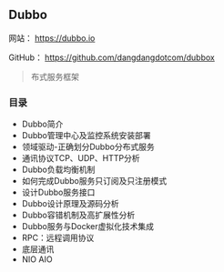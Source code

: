 ## Dubbo

网站： https://dubbo.io

GitHub： https://github.com/dangdangdotcom/dubbox

> 布式服务框架

### 目录
- Dubbo简介
- Dubbo管理中心及监控系统安装部署
- 领域驱动-正确划分Dubbo分布式服务
- 通讯协议TCP、UDP、HTTP分析
- Dubbo负载均衡机制
- 如何完成Dubbo服务只订阅及只注册模式
- 设计Dubbo服务接口
- Dubbo设计原理及源码分析
- Dubbo容错机制及高扩展性分析
- Dubbo服务与Docker虚拟化技术集成
- RPC：远程调用协议
- 底层通讯
- NIO AIO